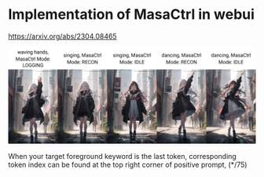 # Implementation of MasaCtrl in webui
https://arxiv.org/abs/2304.08465



![cover](./resources/img/xyz_grid-0010-1508457017.png)


When your target foreground keyword is the last token, corresponding token index can be found at the top right corner of positive prompt, (*/75)
